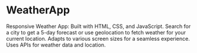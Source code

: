 # WeatherApp
Responsive Weather App: Built with HTML, CSS, and JavaScript. Search for a city to get a 5-day forecast or use geolocation to fetch weather for your current location. Adapts to various screen sizes for a seamless experience. Uses APIs for weather data and location.
